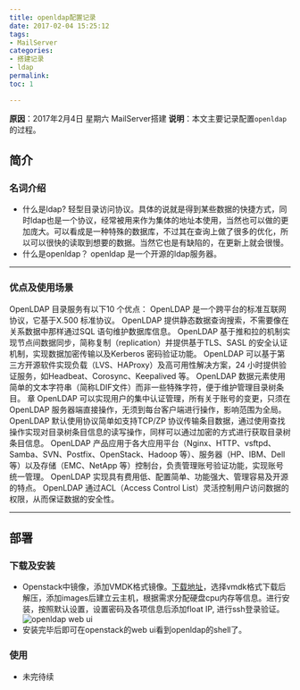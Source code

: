 ```yaml
---
title: openldap配置记录
date: 2017-02-04 15:25:12
tags:
- MailServer
categories:
- 搭建记录
- ldap
permalink: 
toc: 1

---
```

**原因**：2017年2月4日 星期六 MailServer搭建
**说明**：本文主要记录配置`openldap`的过程。

<!-- more -->

## 简介

### 名词介绍
- 什么是ldap?
轻型目录访问协议。具体的说就是得到某些数据的快捷方式，同时ldap也是一个协议，经常被用来作为集体的地址本使用，当然也可以做的更加庞大。可以看成是一种特殊的数据库，不过其在查询上做了很多的优化，所以可以很快的读取到想要的数据。当然它也是有缺陷的，在更新上就会很慢。
- 什么是openldap？
openldap 是一个开源的ldap服务器。

---

### 优点及使用场景

OpenLDAP 目录服务有以下10 个优点：
OpenLDAP 是一个跨平台的标准互联网协议，它基于X.500 标准协议。
OpenLDAP 提供静态数据查询搜索，不需要像在关系数据中那样通过SQL 语句维护数据库信息。
OpenLDAP 基于推和拉的机制实现节点间数据同步，简称复制（replication）并提供基于TLS、SASL 的安全认证机制，实现数据加密传输以及Kerberos 密码验证功能。
OpenLDAP 可以基于第三方开源软件实现负载（LVS、HAProxy）及高可用性解决方案，24 小时提供验证服务，如Headbeat、Corosync、Keepalived 等。
OpenLDAP 数据元素使用简单的文本字符串（简称LDIF文件）而非一些特殊字符，便于维护管理目录树条目。 章
OpenLDAP 可以实现用户的集中认证管理，所有关于账号的变更，只须在OpenLDAP 服务器端直接操作，无须到每台客户端进行操作，影响范围为全局。
OpenLDAP 默认使用协议简单如支持TCP/ZP 协议传输条目数据，通过使用查找操作实现对目录树条目信息的读写操作，同样可以通过加密的方式进行获取目录树条目信息。
OpenLDAP 产品应用于各大应用平台（Nginx、HTTP、vsftpd、Samba、SVN、Postfix、OpenStack、Hadoop 等）、服务器（HP、IBM、Dell 等）以及存储（EMC、NetApp 等）控制台，负责管理账号验证功能，实现账号统一管理。
OpenLDAP 实现具有费用低、配置简单、功能强大、管理容易及开源的特点。
OpenLDAP 通过ACL（Access Control List）灵活控制用户访问数据的权限，从而保证数据的安全性。

---

## 部署

### 下载及安装
- Openstack中镜像，添加VMDK格式镜像。[下载地址](https://www.turnkeylinux.org/openlda)，选择vmdk格式下载后解压，添加images后建立云主机，根据需求分配硬盘cpu内存等信息。进行安装，按照默认设置，设置密码及各项信息后添加float IP, 进行ssh登录验证。
![openldap web ui](http://okj8snz5g.bkt.clouddn.com/blog/openldapwebui.png)
- 安装完毕后即可在openstack的web ui看到openldap的shell了。

### 使用

- 未完待续

